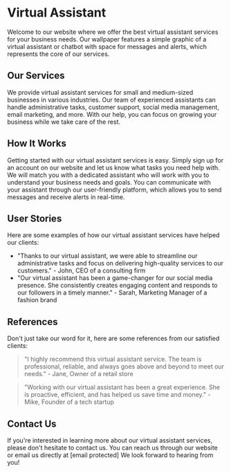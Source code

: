 <!--font:Barlow Condensed-->

# Virtual Assistant

Welcome to our website where we offer the best virtual assistant services for your business needs. Our wallpaper features a simple graphic of a virtual assistant or chatbot with space for messages and alerts, which represents the core of our services.

## Our Services

We provide virtual assistant services for small and medium-sized businesses in various industries. Our team of experienced assistants can handle administrative tasks, customer support, social media management, email marketing, and more. With our help, you can focus on growing your business while we take care of the rest.

## How It Works

Getting started with our virtual assistant services is easy. Simply sign up for an account on our website and let us know what tasks you need help with. We will match you with a dedicated assistant who will work with you to understand your business needs and goals. You can communicate with your assistant through our user-friendly platform, which allows you to send messages and receive alerts in real-time.

## User Stories

Here are some examples of how our virtual assistant services have helped our clients:

-   "Thanks to our virtual assistant, we were able to streamline our administrative tasks and focus on delivering high-quality services to our customers." - John, CEO of a consulting firm
-   "Our virtual assistant has been a game-changer for our social media presence. She consistently creates engaging content and responds to our followers in a timely manner." - Sarah, Marketing Manager of a fashion brand

## References

Don't just take our word for it, here are some references from our satisfied clients:

> "I highly recommend this virtual assistant service. The team is professional, reliable, and always goes above and beyond to meet our needs." - Jane, Owner of a retail store

> "Working with our virtual assistant has been a great experience. She is proactive, efficient, and has helped us save time and money." - Mike, Founder of a tech startup

## Contact Us

If you're interested in learning more about our virtual assistant services, please don't hesitate to contact us. You can reach us through our website or email us directly at [email protected] We look forward to hearing from you!

<!--

Write me content for website with wallpaper which alt text is:

"A wallpaper with a simple graphic of a virtual assistant or chatbot, with space for messages and alerts."

The name/title of the page should not be 1:1 copy of the alt text but rather a real content of the website which is using this wallpaper.

- Use markdown format
- Start with heading
- Heading should be short and concise
- The content should look like a real website
- The website should not be about the wallpaper, wallpaper is just a related background
- Heading should be contain work "wallpaper" or "background"
- Include real sections like references, contact, user stories, etc. use things relevant to the page purpose.
- Feel free to use structure like headings, bullets, numbering, blockquotes, paragraphs, horizontal lines, etc.
- You can use formatting like bold or _italic_
- You can include UTF-8 emojis
- Links should be only #hash anchors (and you can refer to the document itself)
- Do not include images


---


# Virtual Assistant for Your Business

Welcome to our website where we offer the best virtual assistant services for your business needs. Our wallpaper features a simple graphic of a virtual assistant or chatbot with space for messages and alerts, which represents the core of our services.

## Our Services

We provide virtual assistant services for small and medium-sized businesses in various industries. Our team of experienced assistants can handle administrative tasks, customer support, social media management, email marketing, and more. With our help, you can focus on growing your business while we take care of the rest.

## How It Works

Getting started with our virtual assistant services is easy. Simply sign up for an account on our website and let us know what tasks you need help with. We will match you with a dedicated assistant who will work with you to understand your business needs and goals. You can communicate with your assistant through our user-friendly platform, which allows you to send messages and receive alerts in real-time.

## User Stories

Here are some examples of how our virtual assistant services have helped our clients:

- "Thanks to our virtual assistant, we were able to streamline our administrative tasks and focus on delivering high-quality services to our customers." - John, CEO of a consulting firm
- "Our virtual assistant has been a game-changer for our social media presence. She consistently creates engaging content and responds to our followers in a timely manner." - Sarah, Marketing Manager of a fashion brand

## References

Don't just take our word for it, here are some references from our satisfied clients:

> "I highly recommend this virtual assistant service. The team is professional, reliable, and always goes above and beyond to meet our needs." - Jane, Owner of a retail store

> "Working with our virtual assistant has been a great experience. She is proactive, efficient, and has helped us save time and money." - Mike, Founder of a tech startup

## Contact Us

If you're interested in learning more about our virtual assistant services, please don't hesitate to contact us. You can reach us through our website or email us directly at [email protected] We look forward to hearing from you!

-->

